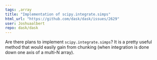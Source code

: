 ```yaml
---
tags: ,array
title: "Implementation of scipy.integrate.simps"
html_url: "https://github.com/dask/dask/issues/2629"
user: Joshuaalbert
repo: dask/dask
---
```


Are there plans to implement `scipy.integrate.simps`? 
It is a pretty useful method that would easily gain from chunking (when integration is done down one axis of a multi-N array).